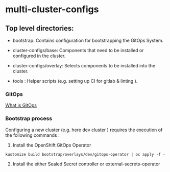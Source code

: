 # multi-cluster-configs

## Top level directories:

* bootstrap: Contains configuration for bootstrapping the GitOps System.

* cluster-configs/base: Components that need to be installed or configured in the cluster.

* cluster-configs/overlay: Selects components to be installed into the cluster.

* tools : Helper scripts (e.g. setting up CI for gitlab & linting ).


### GitOps
[What is GitOps](https://opengitops.dev/)

### Bootstrap process

Configuring a new cluster (e.g. here dev cluster ) requires the execution of the following commands :

1. Install the OpenShift GitOps Operator

```
kustomize build bootstrap/overlays/dev/gitops-operator | oc apply -f - 
```

2. Install the either Sealed Secret controller or external-secrets-operator 

 
